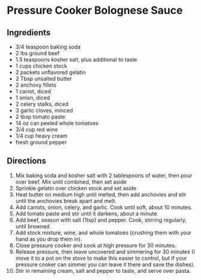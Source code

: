 # Pressure Cooker Bolognese Sauce
## Ingredients
- 3/4 teaspoon baking soda
- 2 lbs ground beef
- 1.5 teaspoons kosher salt, plus additional to taste
- 1 cups chicken stock
- 2 packets unflavored gelatin
- 2 Tbsp unsalted butter
- 2 anchovy fillets
- 1 carrot, diced
- 1 onion, diced
- 2 celery stalks, diced
- 3 garlic cloves, minced
- 2 tbsp tomato paste
- 14 oz can peeled whole tomatoes
- 3/4 cup red wine
- 1/4 cup heavy cream
- fresh ground pepper

## Directions
1. Mix baking soda and kosher salt with 2 tablespoons of water, then pour over beef. Mix until combined, then set aside
2. Sprinkle gelatin over chicken stock and set aside
3. Heat butter on medium high until melted, then add anchovies and stir until the anchovies break apart and melt. 
4. Add carrots, onion, celery, and garlic. Cook until soft, about 10 minutes.
5. Add tomato paste and stir until it darkens, about a minute.
5. Add beef, season with salt (1tsp) and pepper. Cook, stirring regularly, until browned.
6. Add stock mixture, wine, and whole tomatoes (crushing them with your hand as you drop them in).
7. Close pressure cooker and cook at high pressure for 30 minutes. 
8. Release pressure, then leave uncovered and simmering for 30 minutes (I move it to a pot on the stove to make this easier to control, but if your pressure cooker can simmer you can leave it there and save the dishes).
9. Stir in remaining cream, salt and pepper to taste, and serve over pasta.


